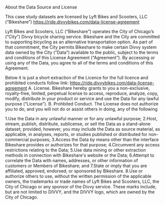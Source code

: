 About the Data Source and License

This case study datasets are licensed by Lyft Bikes and Scooters, LLC (“Bikeshare”) https://ride.divvybikes.com/data-license-agreement

Lyft Bikes and Scooters, LLC (“Bikeshare”) operates the City of Chicago’s (“City”) Divvy bicycle sharing service. 
Bikeshare and the City are committed to supporting bicycling as an alternative transportation option. As part of that commitment, 
the City permits Bikeshare to make certain Divvy system data owned by the City (“Data”) available to the public, 
subject to the terms and conditions of this License Agreement (“Agreement”). By accessing or using any of the Data, 
you agree to all of the terms and conditions of this Agreement.

Below it is just a short extraction of the Licence for the full licence and prohibited conducts follow link: https://ride.divvybikes.com/data-license-agreement
A. License. Bikeshare hereby grants to you a non-exclusive, royalty-free, limited, perpetual license to access, reproduce, analyze, copy, modify, 
distribute in your product or service and use the Data for any lawful purpose (“License”).
B. Prohbited Conduct. The License does not authorize you to do, and you will not do or assist others in doing, any of the following

1.Use the Data in any unlawful manner or for any unlawful purpose;
2.Host, stream, publish, distribute, sublicense, or sell the Data as a stand-alone dataset; provided, however, you may include the Data as source material, 
as applicable, in analyses, reports, or studies published or distributed for non-commercial purposes;
3.Access the Data by means other than the interface Bikeshare provides or authorizes for that purpose;
4.Circumvent any access restrictions relating to the Data;
5.Use data mining or other extraction methods in connection with Bikeshare's website or the Data;
6.Attempt to correlate the Data with names, addresses, or other information of customers or Members of Bikeshare; and
7.State or imply that you are affiliated, approved, endorsed, or sponsored by Bikeshare.
8.Use or authorize others to use, without the written permission of the applicable owners, the trademarks or trade names of Lyft Bikes and Scooters, LLC, 
the City of Chicago or any sponsor of the Divvy service. These marks include, but are not limited to DIVVY, and the DIVVY logo, which are owned by the City of Chicago.

